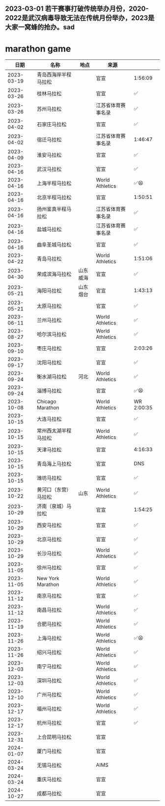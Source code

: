## 2023-03-01 若干赛事打破传统举办月份，2020-2022是武汉病毒导致无法在传统月份举办，2023是大家一窝蜂的抢办。sad

# marathon game

| 日期       | 名称                       | 地点       | 来源                |    |
| ---------- | -------------------------- | ---------- | ------------------- | -- |
| 2023-03-19 | 青岛西海岸半程马拉松       |            | 官宣                | 1:56:09 |
| 2023-03-26 | 桂林马拉松                 |            | 官宣                | ✅ |
| 2023-03-26 | 苏州马拉松                 |            | 江苏省体育赛事名录  | ✅ |
| 2023-04-02 | 石家庄马拉松               |            | 官宣                | ✅ |
| 2023-04-02 | 宿迁马拉松                 |            | 江苏省体育赛事名录  | 1:46:47 |
| 2023-04-09 | 淮安马拉松                 |            | 官宣                | ✅ |
| 2023-04-16 | 武汉马拉松                 |            | 官宣                | ✅ |
| 2023-04-16 | 上海半程马拉松             |            | World Athletics     | ✅😫 |
| 2023-04-16 | 北京半程马拉松             |            | 官宣                | 1:50:51 |
| 2023-04-16 | 扬州鉴真半程马拉松         |            | 江苏省体育赛事名录  | ✅ |
| 2023-04-16 | 盐城马拉松                 |            | 江苏省体育赛事名录  | ✅ |
| 2023-04-16 | 曲阜圣城马拉松             |            | 官宣                | ✅ |
| 2023-04-22 | 青岛马拉松                 |            | World Athletics     | 1:51:06 |
| 2023-04-30 | 荣成滨海马拉松             | 山东威海  | 官宣                | ✅ |
| 2023-05-21 | 海阳马拉松                 | 山东烟台  | 官宣                | 1:43:13 |
| 2023-05-21 | 太原马拉松                 |            | 官宣                | ✅ |
| 2023-06-11 | 兰州马拉松                 |            | World Athletics     | ✅ |
| 2023-08-27 | 哈尔滨马拉松               |            | World Athletics     | ✅ |
| 2023-09-10 | 枣庄马拉松                 |            | 官宣                | 2:03:26 |
| 2023-09-17 | 沈阳马拉松                 |            | 官宣                | ✅ |
| 2023-09-24 | 衡水湖马拉松               | 河北       | World Athletics     | ✅ |
| 2023-09-24 | 淄博马拉松                 |            | 官宣                | ✅😫 |
| 2023-10-08 | Chicago Marathon           |            | World Athletics     | WR 2:00:35 |
| 2023-10-15 | 大连马拉松                 |            | 官宣                | ✅ |
| 2023-10-15 | 常州西太湖半程马拉松       |            | World Athletics     | ✅ |
| 2023-10-15 | 天津马拉松                 |            | 官宣                | 4:16:33 |
| 2023-10-15 | 青岛海上马拉松             |            | 官宣                | DNS |
| 2023-10-15 | 潍坊马拉松                 |            | 官宣                | ✅ |
| 2023-10-22 | 黄河口（东营）马拉松       | 山东       | World Athletics     | ✅ |
| 2023-10-29 | 济南（泉城）马拉松         |            | 官宣                | 1:54:25 |
| 2023-10-29 | 西安马拉松                 |            | 官宣                | ✅ |
| 2023-10-29 | 北京马拉松                 |            | 官宣                | ✅ |
| 2023-10-29 | 长沙马拉松                 |            | World Athletics     | ✅ |
| 2023-11-05 | 徐州马拉松                 |            | 官宣                | ✅ |
| 2023-11-05 | New York Marathon          |            | World Athletics     | ✅ |
| 2023-11-12 | 南京马拉松                 |            | 官宣                | ✅ |
| 2023-11-12 | 南昌马拉松                 |            | World Athletics     | ✅ |
| 2023-11-19 | 合肥马拉松                 |            | World Athletics     | ✅ |
| 2023-11-26 | 上海马拉松                 |            | World Athletics     | ✅😫 |
| 2023-11-26 | 绍兴马拉松                 |            | World Athletics     | ✅ |
| 2023-12-03 | 南宁马拉松                 |            | World Athletics     | ✅ |
| 2023-12-03 | 深圳马拉松                 |            | World Athletics     | ✅ |
| 2023-12-10 | 广州马拉松                 |            | World Athletics     | ✅ |
| 2023-12-17 | 福州马拉松                 |            | World Athletics     | ✅ |
| 2023-12-17 | 杭州马拉松                 |            | 官宣                | ✅ |
| 2023-12-31 | 上合昆明马拉松             |            | 官宣                |
| 2024-01-07 | 厦门马拉松                 |            | 官宣                |
| 2024-03-24 | 无锡马拉松                 |            | AIMS                |
| 2024-03-24 | 重庆马拉松                 |            | 官宣                |
| 2024-10-27 | 成都马拉松                 |            | 官宣                |


